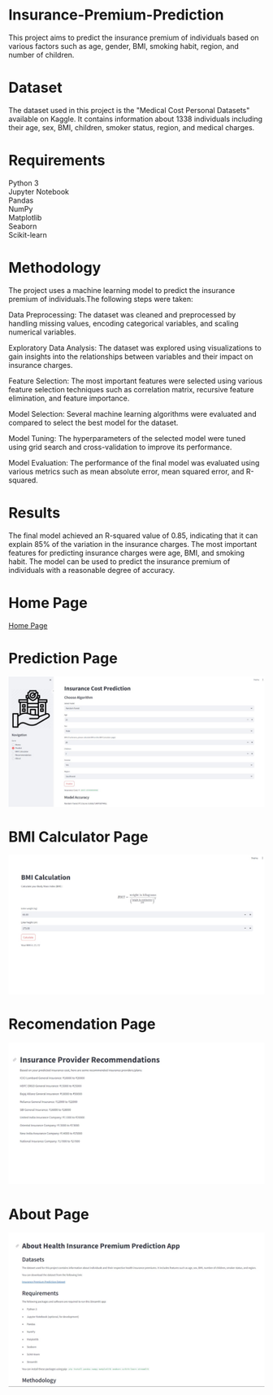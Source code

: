 # Insurance-Premium-Prediction
This project aims to predict the insurance premium of individuals based on various factors such as age, gender, BMI, smoking habit, region, and number of children.

# Dataset           
The dataset used in this project is the "Medical Cost Personal Datasets" available on Kaggle. It contains information about 1338 individuals including their age, sex, BMI, children, smoker status, region, and medical charges.              

# Requirements          
Python 3              
Jupyter Notebook       
Pandas                   
NumPy                            
Matplotlib                        
Seaborn                            
Scikit-learn                               

# Methodology                                                      
The project uses a machine learning model to predict the insurance premium of individuals.The following steps were taken:                             

Data Preprocessing: The dataset was cleaned and preprocessed by handling missing values, encoding categorical variables, and scaling numerical variables.       

Exploratory Data Analysis: The dataset was explored using visualizations to gain insights into the relationships between variables and their impact on insurance charges.

Feature Selection: The most important features were selected using various feature selection techniques such as correlation matrix, recursive feature elimination, and feature importance.                                        

Model Selection: Several machine learning algorithms were evaluated and compared to select the best model for the dataset.                            

Model Tuning: The hyperparameters of the selected model were tuned using grid search and cross-validation to improve its performance.                     

Model Evaluation: The performance of the final model was evaluated using various metrics such as mean absolute error, mean squared error, and R-squared.   

# Results                   
The final model achieved an R-squared value of 0.85, indicating that it can explain 85% of the variation in the insurance charges. The most important features for predicting insurance charges were age, BMI, and smoking habit. The model can be used to predict the insurance premium of individuals with a reasonable degree of accuracy. 

# Home Page
[Home Page](image1.jpg)

# Prediction Page
![Prediction Page](image2.jpg)

# BMI Calculator Page
![BMI Calculator Page](image3.jpg)

# Recomendation Page
![Home Page](image4.jpg)

# About Page
![About Page](image5.jpg)



